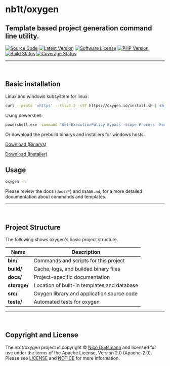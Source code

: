 # nb1t/oxygen

## Template based project generation command line utility.

<script async defer src="https://buttons.github.io/buttons.js"></script>

[![Source Code][badge-source]][source]
[![Latest Version][badge-release]][packagist]
[![Software License][badge-license]][license]
[![PHP Version][badge-php]][php]
[![Build Status][badge-build]][build]
[![Coverage Status][badge-coverage]][coverage]

[badge-source]: http://img.shields.io/badge/source-nb1t/oxygen-blue.svg?style=flat-square
[badge-release]: https://img.shields.io/packagist/v/nb1t/oxygen.svg?style=flat-square&label=release
[badge-license]: https://img.shields.io/packagist/l/nb1t/oxygen.svg?style=flat-square
[badge-php]: https://img.shields.io/packagist/php-v/nb1t/oxygen.svg?style=flat-square
[badge-build]: https://img.shields.io/travis/nb1t/oxygen/master.svg?style=flat-square
[badge-coverage]: https://img.shields.io/coveralls/github/nb1t/oxygen/master.svg?style=flat-square

[source]: https://github.com/nb1t/oxygen
[packagist]: https://packagist.org/packages/nb1t/oxygen
[license]: https://github.com/nb1t/oxygen/blob/master/LICENSE
[php]: https://php.net
[build]: https://travis-ci.org/nb1t/oxygen
[coverage]: https://coveralls.io/r/nb1t/oxygen?branch=master
[downloads]: https://packagist.org/packages/nb1t/oxygen

---
</br>

## Basic installation

Linux and windows subsystem for linux:

``` bash
curl --proto '=https' --tlsv1.2 -sSf https://oxygen.io/install.sh | sh
```

Using powershell:

``` cmd
powershell.exe -command "Set-ExecutionPolicy Bypass -Scope Process -Force; [System.Net.ServicePointManager]::SecurityProtocol = [System.Net.ServicePointManager]::SecurityProtocol -bor 3072; iex ((New-Object System.Net.WebClient).DownloadString('https://oxygen.io/install.ps1'))"
```

Or download the prebuild binarys and installers for windows hosts.

<a class="github-button" href="https://github.com/nb1t/oxygen/archive/master.zip" data-icon="octicon-download" data-size="large" aria-label="Download the prebuild binarys from GitHub">Download (Binarys)</a>

<a class="github-button" href="https://github.com/nb1t/oxygen/archive/installer.msi" data-icon="octicon-download" data-size="large" aria-label="Download the installer from GitHub">Download (Installer)</a>

## Usage

``` bash
oxygen -h
```

Please review the docs (`docs/*`) and `USAGE.md`, for a more detailed documentation about commands and templates.

---
</br>

## Project Structure

The following shows oxygen's basic project structure.

| Name              | Description                                   |
| ------------------| --------------------------------------------- |
| **bin/**          | Commands and scripts for this project         |
| **build/**        | Cache, logs, and builded binary files         |
| **docs/**         | Project-specific documentation                |
| **storage/**      | Location of built-in templates and database   |
| **src/**          | Oxygen library and application source code    |
| **tests/**        | Automated tests for oxygen                    |

---
</br>

## Copyright and License

The nb1t/oxygen project is copyright © [Nico Duitsmann](mailto:nico.duitsmann@nord5.de)
and licensed for use under the terms of the
Apache License, Version 2.0 (Apache-2.0). Please see [LICENSE](LICENSE) and
[NOTICE](NOTICE) for more information.
